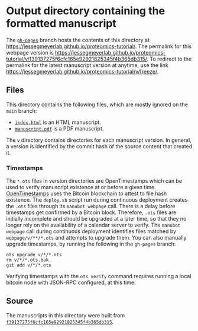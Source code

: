 # Output directory containing the formatted manuscript

The [`gh-pages`](https://github.com/jessegmeyerlab/proteomics-tutorial/tree/gh-pages) branch hosts the contents of this directory at <https://jessegmeyerlab.github.io/proteomics-tutorial/>.
The permalink for this webpage version is <https://jessegmeyerlab.github.io/proteomics-tutorial/v/f39137275f6cfc165e92921825345f4b365db315/>.
To redirect to the permalink for the latest manuscript version at anytime, use the link <https://jessegmeyerlab.github.io/proteomics-tutorial/v/freeze/>.

## Files

This directory contains the following files, which are mostly ignored on the `main` branch:

+ [`index.html`](index.html) is an HTML manuscript.
+ [`manuscript.pdf`](manuscript.pdf) is a PDF manuscript.

The `v` directory contains directories for each manuscript version.
In general, a version is identified by the commit hash of the source content that created it.

### Timestamps

The `*.ots` files in version directories are OpenTimestamps which can be used to verify manuscript existence at or before a given time.
[OpenTimestamps](https://opentimestamps.org/) uses the Bitcoin blockchain to attest to file hash existence.
The `deploy.sh` script run during continuous deployment creates the `.ots` files through its `manubot webpage` call.
There is a delay before timestamps get confirmed by a Bitcoin block.
Therefore, `.ots` files are initially incomplete and should be upgraded at a later time, so that they no longer rely on the availability of a calendar server to verify.
The `manubot webpage` call during continuous deployment identifies files matched by `webpage/v/**/*.ots` and attempts to upgrade them.
You can also manually upgrade timestamps, by running the following in the `gh-pages` branch:

```shell
ots upgrade v/*/*.ots
rm v/*/*.ots.bak
git add v/*/*.ots
```

Verifying timestamps with the `ots verify` command requires running a local bitcoin node with JSON-RPC configured, at this time.

## Source

The manuscripts in this directory were built from
[`f39137275f6cfc165e92921825345f4b365db315`](https://github.com/jessegmeyerlab/proteomics-tutorial/commit/f39137275f6cfc165e92921825345f4b365db315).
